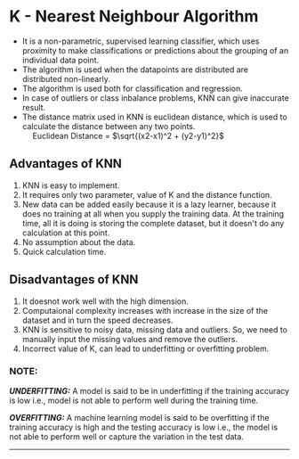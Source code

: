 # K - Nearest Neighbour Algorithm
* It is a non-parametric, supervised learning classifier, which uses proximity to make classifications or predictions about the grouping of an individual data point. 
* The algorithm is used when the datapoints are distributed are distributed non-linearly.
* The algorithm is used both for classification and regression.
* In case of outliers or class inbalance problems, KNN can give inaccurate result.
* The distance matrix used in KNN is euclidean distance, which is used to calculate the distance between any two points. <br>
&emsp; Euclidean Distance = $\sqrt{(x2-x1)^2 + (y2-y1)^2}$


## Advantages of KNN
1. KNN is easy to implement.
2. It requires only two parameter, value of K and the distance function.
3. New data can be added easily because it is a lazy learner, because it does no training at all when you supply the training data. At the training time, all it is doing is storing the complete dataset, but it doesn't do any calculation at this point.
4. No assumption about the data.
5. Quick calculation time.


## Disadvantages of KNN
1. It doesnot work well with the high dimension.
2. Computaional complexity increases with increase in the size of the dataset and in turn the speed decreases.
3. KNN is sensitive to noisy data, missing data and outliers. So, we need to manually input the missing values and remove the outliers.
4. Incorrect value of K, can lead to underfitting or overfitting problem.

### NOTE:
***UNDERFITTING:*** A model is said to be in underfitting if the training accuracy is low i.e., model is not able to perform well during the training time.

***OVERFITTING:*** A machine learning model is said to be overfitting if the training accuracy is high and the testing accuracy is low i.e., the model is not able to perform well or capture the variation in the test data.

---

